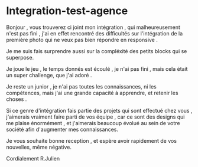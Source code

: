 # Integration-test-agence

Bonjour , vous trouverez ci joint mon intégration , qui malheureusement n'est pas fini , j'ai en effet rencontré des difficultés sur l'intégration de la première photo qui ne veux pas bien répondre en responsive .

Je me suis fais surprendre aussi sur la compléxité des petits blocks qui se superpose.

Je joue le jeu , le temps donnés est écoulé , je n'ai pas fini , mais cela était un super challenge, que j'ai adoré .

Je reste un junior , je n'ai pas toutes les connaissances, ni les compétences, mais j'ai une grande capacité à apprendre, et retenir les choses .

Si ce genre d'intégration fais partie des projets qui sont effectué chez vous , j'aimerais vraiment faire parti de vos équipe , car ce sont des designs qui me plaise énormément , et j'aimerais beaucoup évolué au sein de votre société afin d'augmenter mes connaissances.

Je vous souhaite bonne reception , et espère avoir rapidement de vos nouvelles, même négative.

Cordialement R.Julien
